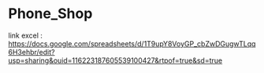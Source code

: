 # Phone_Shop

link excel :  https://docs.google.com/spreadsheets/d/1T9upY8VoyGP_cbZwDGugwTLqq6H3ehbr/edit?usp=sharing&ouid=116223187605539100427&rtpof=true&sd=true
